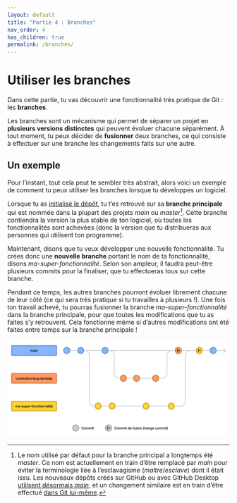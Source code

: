 ```yaml
---
layout: default
title: "Partie 4 : Branches"
nav_order: 4
has_children: true
permalink: /branches/
---
```


# Utiliser les branches
Dans cette partie, tu vas découvrir une fonctionnalité très pratique de Git : les **branches**.

Les branches sont un mécanisme qui permet de séparer un projet en **plusieurs versions distinctes** qui peuvent évoluer chacune séparément. À tout moment, tu peux décider de **fusionner** deux branches, ce qui consiste à effectuer sur une branche les changements faits sur une autre.

## Un exemple
Pour l’instant, tout cela peut te sembler très abstrait, alors voici un exemple de comment tu peux utiliser les branches lorsque tu développes un logiciel.

Lorsque tu as [initialisé le dépôt](../git-intro/init), tu t’es retrouvé sur sa **branche principale** qui est nommée dans la plupart des projets *main* ou *master*[^1]. Cette branche contiendra la version la plus stable de ton logiciel, où toutes les fonctionnalités sont achevées (donc la version que tu distribueras aux personnes qui utilisent ton programme).

Maintenant, disons que tu veux développer une nouvelle fonctionnalité. Tu crées donc une **nouvelle branche** portant le nom de ta fonctionnalité, disons *ma-super-fonctionnalité*. Selon son ampleur, il faudra peut-être plusieurs commits pour la finaliser, que tu effectueras tous sur cette branche.

Pendant ce temps, les autres branches pourront évoluer librement chacune de leur côté (ce qui sera très pratique si tu travailles à plusieurs !). Une fois ton travail achevé, tu pourras fusionner la branche *ma-super-fonctionnalité* dans la branche principale, pour que toutes les modifications que tu as faites s’y retrouvent. Cela fonctionne même si d’autres modifications ont été faites entre temps sur la branche principale !

![Fonctionnement des branches sous Git](../assets/branches.svg)

[^1]: Le nom utilisé par défaut pour la branche principal a longtemps été *master*. Ce nom est actuellement en train d’être remplacé par *main* pour éviter la terminologie liée à l’esclavagisme (*maître*/*esclave*) dont il était issu. Les nouveaux dépôts créés sur GitHub ou avec GitHub Desktop <a href="https://github.com/github/renaming" target="_blank">utilisent désormais *main*</a>, et un changement similaire est en train d’être effectué <a href="https://lore.kernel.org/git/xmqqa6vf437i.fsf@gitster.c.googlers.com/T/#t" target="_blank">dans Git lui-même</a>.
